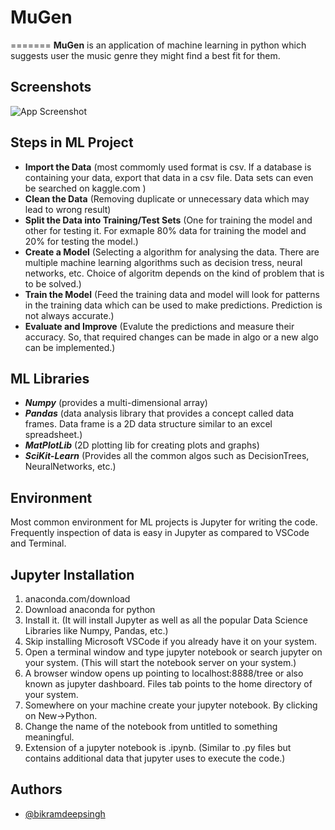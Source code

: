 # MuGen

=======
**MuGen** is an application of machine learning in python which suggests user the music genre they might find a best fit for them.

## Screenshots

![App Screenshot]()

## Steps in ML Project

- **Import the Data** (most commomly used format is csv. If a database is containing your data, export that data in a csv file. Data sets can even be searched on kaggle.com )
- **Clean the Data** (Removing duplicate or unnecessary data which may lead to wrong result)
- **Split the Data into Training/Test Sets** (One for training the model and other for testing it. For exmaple 80% data for training the model and 20% for testing the model.)
- **Create a Model** (Selecting a algorithm for analysing the data. There are multiple machine learning algorithms such as decision tress, neural networks, etc. Choice of algoritm depends on the kind of problem that is to be solved.)
- **Train the Model** (Feed the training data and model will look for patterns in the training data which can be used to make predictions. Prediction is not always accurate.)
- **Evaluate and Improve** (Evalute the predictions and measure their accuracy. So, that required changes can be made in algo or a new algo can be implemented.)

## ML Libraries

- **_Numpy_** (provides a multi-dimensional array)
- **_Pandas_** (data analysis library that provides a concept called data frames. Data frame is a 2D data structure similar to an excel spreadsheet.)
- **_MatPlotLib_** (2D plotting lib for creating plots and graphs)
- **_SciKit-Learn_** (Provides all the common algos such as DecisionTrees, NeuralNetworks, etc.)

## Environment

Most common environment for ML projects is Jupyter for writing the code.
Frequently inspection of data is easy in Jupyter as compared to VSCode and
Terminal.

## Jupyter Installation

1. anaconda.com/download
2. Download anaconda for python
3. Install it. (It will install Jupyter as well as all the popular Data Science Libraries like Numpy, Pandas, etc.)
4. Skip installing Microsoft VSCode if you already have it on your system.
5. Open a terminal window and type jupyter notebook or search jupyter on your system. (This will start the notebook server on your system.)
6. A browser window opens up pointing to localhost:8888/tree or also known as jupyter dashboard. Files tab points to the home directory of your system.
7. Somewhere on your machine create your jupyter notebook. By clicking on New->Python.
8. Change the name of the notebook from untitled to something meaningful.
9. Extension of a jupyter notebook is .ipynb. (Similar to .py files but contains additional data that jupyter uses to execute the code.)

## Authors

- [@bikramdeepsingh](https://github.com/BikramdeepSingh)
